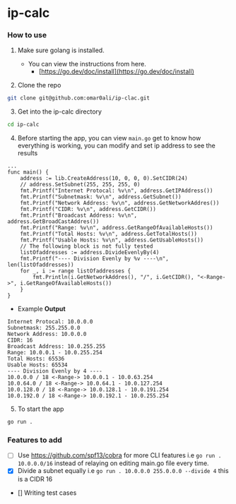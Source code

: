 # ip-calc

### How to use

1. Make sure golang is installed.

    - You can view the instructions from here.
        - [https://go.dev/doc/install](https://go.dev/doc/install)

2. Clone the repo

```bash
git clone git@github.com:omar0ali/ip-clac.git
```

3. Get into the ip-calc directory

```bash
cd ip-calc
```

4. Before starting the app, you can view `main.go` get to know how everything is working, you can modify and set ip address to see the results

```golang
...
func main() {
	address := lib.CreateAddress(10, 0, 0, 0).SetCIDR(24)
	// address.SetSubnet(255, 255, 255, 0)
	fmt.Printf("Internet Protocal: %v\n", address.GetIPAddress())
	fmt.Printf("Subnetmask: %v\n", address.GetSubnet())
	fmt.Printf("Network Address: %v\n", address.GetNetworkAddres())
	fmt.Printf("CIDR: %v\n", address.GetCIDR())
	fmt.Printf("Broadcast Address: %v\n", address.GetBroadCastAddres())
	fmt.Printf("Range: %v\n", address.GetRangeOfAvailableHosts())
	fmt.Printf("Total Hosts: %v\n", address.GetTotalHosts())
	fmt.Printf("Usable Hosts: %v\n", address.GetUsableHosts())
    // The following block is not fully tested
    listOfaddresses := address.DivideEvenlyBy(4)
    fmt.Printf("---- Division Evenly by %v ----\n", len(listOfaddresses))
	for _, i := range listOfaddresses {
		fmt.Println(i.GetNetworkAddres(), "/", i.GetCIDR(), "<-Range->", i.GetRangeOfAvailableHosts())
	}
}
```

-   Example **Output**

```
Internet Protocal: 10.0.0.0
Subnetmask: 255.255.0.0
Network Address: 10.0.0.0
CIDR: 16
Broadcast Address: 10.0.255.255
Range: 10.0.0.1 - 10.0.255.254
Total Hosts: 65536
Usable Hosts: 65534
---- Division Evenly by 4 ----
10.0.0.0 / 18 <-Range-> 10.0.0.1 - 10.0.63.254
10.0.64.0 / 18 <-Range-> 10.0.64.1 - 10.0.127.254
10.0.128.0 / 18 <-Range-> 10.0.128.1 - 10.0.191.254
10.0.192.0 / 18 <-Range-> 10.0.192.1 - 10.0.255.254
```

5. To start the app

```bash
go run .
```

### Features to add

-   [ ] Use https://github.com/spf13/cobra for more CLI features i.e `go run . 10.0.0.0/16` instead of relaying on editing main.go file every time.
-   [x] Divide a subnet equally i.e `go run . 10.0.0.0 255.0.0.0 --divide 4` this is a CIDR 16
-   [] Writing test cases
